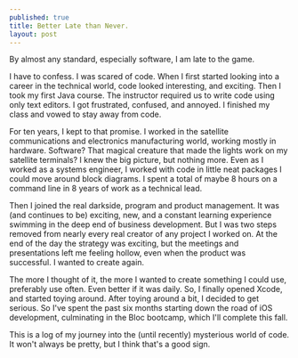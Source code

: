 ```yaml
---
published: true
title: Better Late than Never. 
layout: post
---
```

By almost any standard, especially software, I am late to the game. 

I have to confess. I was scared of code. When I first started looking into a career in the technical world, code looked interesting, and exciting. Then I took my first Java course. The instructor required us to write code using only text editors. I got frustrated, confused, and annoyed. I finished my class and vowed to stay away from code. 

For ten years, I kept to that promise. I worked in the satellite communications and electronics manufacturing world, working mostly in hardware. Software? That magical creature that made the lights work on my satellite terminals? I knew the big picture, but nothing more. Even as I worked as a systems engineer, I worked with code in little neat packages I could move around block diagrams. I spent a total of maybe 8 hours on a command line in 8 years of work as a technical lead. 

Then I joined the real darkside, program and product management. It was (and continues to be) exciting, new, and a constant learning experience swimming in the deep end of business development. But I was two steps removed from nearly every real creator of any project I worked on. At the end of the day the strategy was exciting, but the meetings and presentations left me feeling hollow, even when the product was successful. I wanted to create again. 

The more I thought of it, the more I wanted to create something I could use, preferably use often. Even better if it was daily. So, I finally opened Xcode, and started toying around. After toying around a bit, I decided to get serious. So I've spent the past six months starting down the road of iOS development, culminating in the Bloc bootcamp, which I'll complete this fall. 

This is a log of my journey into the (until recently) mysterious world of code. It won't always be pretty, but I think that's a good sign.